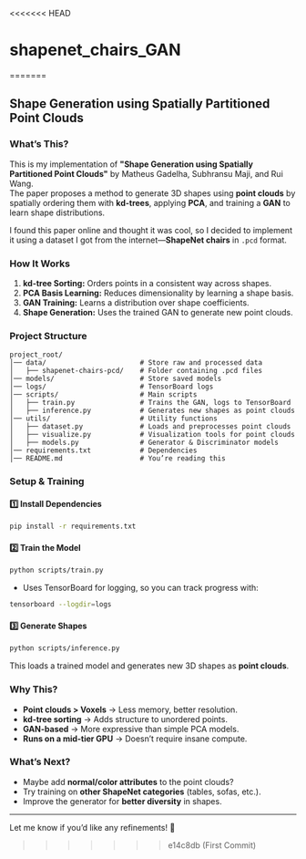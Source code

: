 <<<<<<< HEAD
# shapenet_chairs_GAN
=======
## **Shape Generation using Spatially Partitioned Point Clouds**

### **What’s This?**
This is my implementation of **"Shape Generation using Spatially Partitioned Point Clouds"** by Matheus Gadelha, Subhransu Maji, and Rui Wang.  
The paper proposes a method to generate 3D shapes using **point clouds** by spatially ordering them with **kd-trees**, applying **PCA**, and training a **GAN** to learn shape distributions.   

I found this paper online and thought it was cool, so I decided to implement it using a dataset I got from the internet—**ShapeNet chairs** in `.pcd` format.   

### **How It Works**
1. **kd-tree Sorting:** Orders points in a consistent way across shapes.
2. **PCA Basis Learning:** Reduces dimensionality by learning a shape basis.
3. **GAN Training:** Learns a distribution over shape coefficients.
4. **Shape Generation:** Uses the trained GAN to generate new point clouds.  

### **Project Structure**
```
project_root/
│── data/                       # Store raw and processed data
│   ├── shapenet-chairs-pcd/    # Folder containing .pcd files
│── models/                     # Store saved models
│── logs/                       # TensorBoard logs
│── scripts/                    # Main scripts
│   ├── train.py                # Trains the GAN, logs to TensorBoard
│   ├── inference.py            # Generates new shapes as point clouds
│── utils/                      # Utility functions
│   ├── dataset.py              # Loads and preprocesses point clouds
│   ├── visualize.py            # Visualization tools for point clouds
│   ├── models.py               # Generator & Discriminator models
│── requirements.txt            # Dependencies
│── README.md                   # You’re reading this
```

### **Setup & Training**
#### 1️⃣ **Install Dependencies**
```bash
pip install -r requirements.txt
```
#### 2️⃣ **Train the Model**
```bash
python scripts/train.py
```
- Uses TensorBoard for logging, so you can track progress with:
```bash
tensorboard --logdir=logs
```

#### 3️⃣ **Generate Shapes**
```bash
python scripts/inference.py
```
This loads a trained model and generates new 3D shapes as **point clouds**.

### **Why This?**
- **Point clouds > Voxels** → Less memory, better resolution.
- **kd-tree sorting** → Adds structure to unordered points.
- **GAN-based** → More expressive than simple PCA models.
- **Runs on a mid-tier GPU** → Doesn’t require insane compute.

### **What’s Next?**
- Maybe add **normal/color attributes** to the point clouds?  
- Try training on **other ShapeNet categories** (tables, sofas, etc.).  
- Improve the generator for **better diversity** in shapes.

---
Let me know if you’d like any refinements! 🚀

>>>>>>> e14c8db (First Commit)
